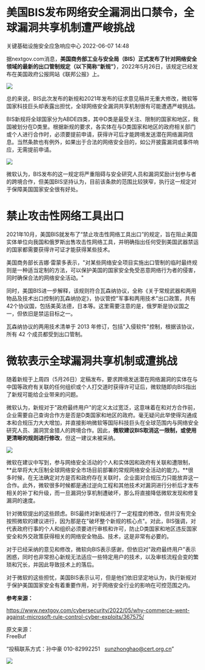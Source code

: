 #  美国BIS发布网络安全漏洞出口禁令，全球漏洞共享机制遭严峻挑战   
 关键基础设施安全应急响应中心   2022-06-07 14:48  
  
据nextgov.com消息，**美国商务部工业与安全局（BIS）正式发布了针对网络安全领域的最新的出口管制规定（以下简称“新规”）**，2022年5月26日，该规定已经发布在美国政府公报网站《联邦公报》上。  
  
![](https://mmbiz.qpic.cn/sz_mmbiz_jpg/iaz5iaQYxGogu9blJDtLeW3Byoh61UPTeYXOyZZ0y0rQsaiaegAfvIrDx87rg3OYhciaAXZLLb6NibLxTibQq3hOo71g/640?wx_fmt=jpeg "")  
  
总的来说，BIS此次发布的新规和2021年发布的征求意见稿并无重大修改，微软等国家科技巨头却表露出担忧，全球网络安全漏洞共享机制很有可能遭遇严峻挑战。  
  
BIS新规将全球国家分为ABDE四类，其中D类是最受关注、限制的国家和地区，我国被划分在D类里。根据新规的要求，各实体在与D类国家和地区的政府相关部门或个人进行合作时，必须要提前申请，获得许可后才能跨境发送潜在网络漏洞信息。当然条款也有例外，如果出于合法的网络安全目的，如公开披露漏洞或事件响应，无需提前申请。  
  
![](https://mmbiz.qpic.cn/sz_mmbiz_jpg/iaz5iaQYxGogu9blJDtLeW3Byoh61UPTeYxPudOmqPs2efCCUSOpXEbVXqFiaz5Tnpu0dCTwicE5NkQUuBePGKhdicA/640?wx_fmt=jpeg "")  
  
微软认为，BIS发布的这一规定将严重阻碍与安全研究人员和漏洞奖励计划参与者的跨境合作，但美国BIS坚持认为，目前该条款的范围比较狭窄，执行这一规定对于保障美国国家安全很有好处。  
##   
  
# 禁止攻击性网络工具出口   
  
  
2021年10月，美国BIS就发布了“禁止攻击性网络工具出口”的规定，旨在阻止美国实体单位向我国和俄罗斯出售攻击性网络工具，并明确指出任何受到美国武器禁运的国家都需要获得许可证才能获得某些技术。  
  
美国商务部长吉娜·雷蒙多表示，"对某些网络安全项目实施出口管制的临时最终规则是一种适当定制的方法，可以保护美国的国家安全免受恶意网络行为者的侵害，同时确保合法的网络安全活动。"  
  
同时，美国BIS进一步解释，该规则符合瓦森纳协议，全称《关于常规武器和两用物品及技术出口控制的瓦森纳协定》，协议管控"军事和两用技术"出口政策，共有42个协议国，包括美英法德，日本等。这里需要注意的是，俄罗斯是协议国之一，但依旧是禁运目标之一。  
  
瓦森纳协议的两用技术清单于 2013 年修订，包括"入侵软件"控制，根据该协议，所有 42 个成员都受到出口管制。  
  
# 微软表示全球漏洞共享机制或遭挑战   
  
  
随着新规于上周四（5月26日）定稿发布，要求跨境发送潜在网络漏洞的实体在与中国等政府有关联的任何组织或个人打交道时获得许可证后，微软随即向BIS指出了新规可能给企业带来的问题。  
  
微软认为，新规对于"政府最终用户"的定义太过宽泛，这意味着在和对方合作前，企业需要自己查询合作方是否是D类国家和地区的政府。毫无疑问此举使得沟通成本和合规压力大大增加，并直接影响微软等国际科技巨头在全球范围内与网络安全研究人员、漏洞赏金猎人的跨境合作。因此，**微软建议BIS取消这一限制，或使用更清晰的规则进行修改**，但这一建议未被采纳。  
  
![](https://mmbiz.qpic.cn/mmbiz_jpg/qq5rfBadR39BqZueh6pAZVk0IznAYOayNIAVOjwPWLQgkic9eDoiagPl1MMkoaeQlyUmbGWChFbXqHnJO8fQ0ibsw/640?wx_fmt=jpeg "")  
  
微软在建议中写到，参与网络安全活动的个人和实体因和政府有关联和遭限制，**此举将大大压制全球网络安全市场目前部署的常规网络安全活动的能力。**很多时候，在无法确定对方是否和政府存在关联时，企业面对合规压力只能放弃这一合作。此外，微软很多时候都是通过逆向工程和其他技术对漏洞进行分析后才发布相关的补丁和升级，而一旦漏洞分享机制遭破坏，那么将直接降低微软发现和修复漏洞的速度。  
  
针对微软提出的这些顾虑。BIS最终对新规进行了一定程度的修改，但并没有完全按照微软的建议进行，因为那是在"破坏整个新规的核心点"。对此，BIS强调，对代表政府行事的个人和组织必须要进行审核和许可，防止D类国家和地区违反国家安全和外交政策获得相关的网络安全物品、技术，这是非常有必要的。  
  
对于已经采纳的意见和修改，微软向BIS表示感谢，但依旧对"政府最终用户"表示困惑，同时也非常担心新规无法适应一些特定用户的技术，以及审核流程会变的繁琐和冗长，并因此导致技术上的落后。  
  
对于微软的这些担忧，美国BIS表示认可，但是他们依旧坚定地认为，执行新规对于保护美国国家安全有着重要作用，对于网络安全行业的影响在可控范围之内。  
  
**参考来源：**  
  
https://www.nextgov.com/cybersecurity/2022/05/why-commerce-went-against-microsoft-rule-control-cyber-exploits/367575/  
  
  
  
原文来源：  
FreeBuf  
  
“投稿联系方式：孙中豪 010-82992251   sunzhonghao@cert.org.cn”  
  
![](https://mmbiz.qpic.cn/sz_mmbiz_jpg/iaz5iaQYxGogucKMiatGyfBHlfj74r3CyPxEBrV0oOOuHICibgHwtoIGayOIcmJCIsAn02z2yibtfQylib07asMqYAEw/640?wx_fmt=jpeg "")  
